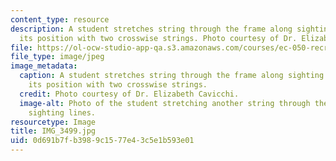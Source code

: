 ```yaml
---
content_type: resource
description: A student stretches string through the frame along sighting lines, marking
  its position with two crosswise strings. Photo courtesy of Dr. Elizabeth Cavicchi.
file: https://ol-ocw-studio-app-qa.s3.amazonaws.com/courses/ec-050-recreate-experiments-from-history-inform-the-future-from-the-past-galileo-january-iap-2010/0d691b7fb3989c1577e43c5e1b593e01_IMG_3499.jpg
file_type: image/jpeg
image_metadata:
  caption: A student stretches string through the frame along sighting lines, marking
    its position with two crosswise strings.
  credit: Photo courtesy of Dr. Elizabeth Cavicchi.
  image-alt: Photo of the student stretching another string through the frame along
    sighting lines.
resourcetype: Image
title: IMG_3499.jpg
uid: 0d691b7f-b398-9c15-77e4-3c5e1b593e01
---
```

